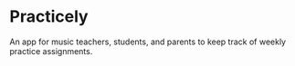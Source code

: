 # Practicely

An app for music teachers, students, and parents to keep track of weekly practice assignments.
